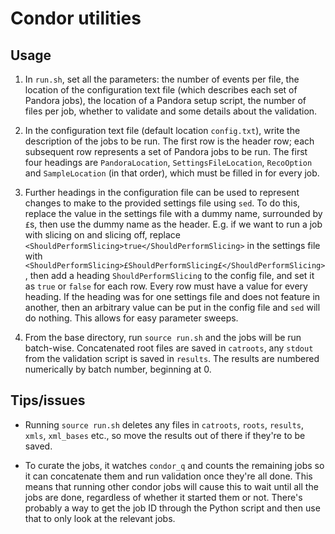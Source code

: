 # Condor utilities

Usage
-----

1. In `run.sh`, set all the parameters: the number of events per file, the location of the configuration text file (which describes each set of Pandora jobs), the location of a Pandora setup script, the number of files per job, whether to validate and some details about the validation. 

2. In the configuration text file (default location `config.txt`), write the description of the jobs to be run. The first row is the header row; each subsequent row represents a set of Pandora jobs to be run. The first four headings are `PandoraLocation`, `SettingsFileLocation`, `RecoOption` and `SampleLocation` (in that order), which must be filled in for every job. 

3. Further headings in the configuration file can be used to represent changes to make to the provided settings file using `sed`. To do this, replace the value in the settings file with a dummy name, surrounded by `£`s, then use the dummy name as the header. E.g. if we want to run a job with slicing on and slicing off, replace `<ShouldPerformSlicing>true</ShouldPerformSlicing>` in the settings file with `<ShouldPerformSlicing>£ShouldPerformSlicing£</ShouldPerformSlicing>`, then add a heading `ShouldPerformSlicing` to the config file, and set it as `true` or `false` for each row. Every row must have a value for every heading. If the heading was for one settings file and does not feature in another, then an arbitrary value can be put in the config file and `sed` will do nothing. This allows for easy parameter sweeps.

4. From the base directory, run `source run.sh` and the jobs will be run batch-wise. Concatenated root files are saved in `catroots`, any `stdout` from the validation script is saved in `results`. The results are numbered numerically by batch number, beginning at 0.

Tips/issues
-----------

- Running `source run.sh` deletes any files in `catroots`, `roots`, `results`, `xmls`, `xml_bases` etc., so move the results out of there if they're to be saved.

- To curate the jobs, it watches `condor_q` and counts the remaining jobs so it can concatenate them and run validation once they're all done. This means that running other condor jobs will cause this to wait until all the jobs are done, regardless of whether it started them or not. There's probably a way to get the job ID through the Python script and then use that to only look at the relevant jobs.
